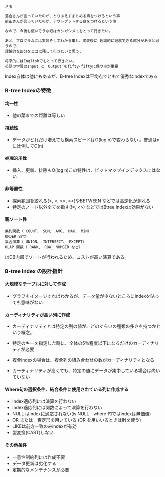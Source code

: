 ```
メモ

落合さんが言っていたのが、とりあえずまとめる癖をつけるという事
前田さんが言っていたのが、アウトプットする癖をつけるという事

なので、今後も使いそうな奴はガシガシメモをとって行きたい。

あと、プログラムには実装そしてわかる事と、実装後に 理論的に理解できる部分があると思うので、
理論的な部分をココに残して行きたいと思う.

将来的にはEnglishでもとって行きたい。
英語の学習はInput と　Output をfifty-fiftyに保つ事が重要

```
Index自体は他にもあるが、B-tree Indexは平均点でともて優秀なIndexである

### B-tree Indexの特徴

#### 均一性
- 他の葉までの距離は等しい

#### 持続性
- データがどれだけ増えても検索スピードはO(log n)で変わらない 。普通はnに比例してO(n)

#### 処理汎用性
- 挿入、更新、排除もO(log n)この特性は、ビットマップインデックスにはない

#### 非等置性
- 探索範囲を絞れる(>, <, >=, =<)やBETWEEN などでは高速化が測れる
- 特定のノード以外全てを指す(!=, <>) などではBtree Indexは効果がない

#### 親ソート性

```
集約関数（ COUNT、 SUM、 AVG、 MAX、 MIN）
ORDER BY句
集合演算（ UNION、 INTERSECT、 EXCEPT）
OLAP 関数（ RANK、 ROW_ NUMBER など）
```

はDB内部でソートが行われるため、コストが高い演算である。


### B-tree Index の設計指針

#### 大規模なテーブルに対して作成
- グラフをイメージすればわかるが、データ量が少ないところにindexを貼っても意味がない

#### カーディナリティが高い列に作成
- カーディナリティとは特定の列の値が、どのぐらいの種類の多さを持つかという概念。

- 特定のキーを指定した時に、全体の5%程度以下になるだけのカーディナリティが必要
- 複合Indexの場合は、複合列の組み合わせの数がカーディナリティとなる
- カーディナリティが高くても、特定の値にデータが集中している場合は向いていない


#### Where句の選択条件、結合条件に使用されている列に作成する

- index適応列には演算を行わない
- index適応列には関数によって演算を行わない
- NULL はindexに適応されない(is NULL　where 句ではindexは無価値)
- OR または　否定形を用いている (OR を用いいるときはINを使う)
- LIKEは前方一致のみindexが有効
- 型変換(CAST)しない

#### その他条件
- 一意性制約列には作成不要
- データ更新は劣化する
- 定期的なメンテナンスが必要
